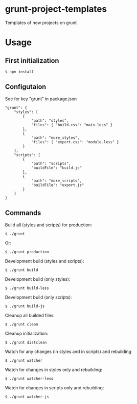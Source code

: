 grunt-project-templates
=======================

Templates of new projects on grunt

Usage
=====

First initialization
--------------------

    $ npm install

Configutaion
------------

See for key "grunt" in package.json

    "grunt": {
        "styles": [
            {
                "path": "styles",
                "files": { "build.css": "main.less" }
            },
            {
                "path": "more_styles",
                "files": { "export.css": "module.less" }
            }
        ],
        "scripts": [
            {
                "path": "scripts",
                "buildFile": "build.js"
            },
            {
                "path": "more_scripts",
                "buildFile": "export.js"
            }
        ]
    }

Commands
--------

Build all (styles and scripts) for production:

    $ ./grunt

Or:

    $ ./grunt production

Development build (styles and scripts):

    $ ./grunt build

Development build (only styles):

    $ ./grunt build-less

Development build (only scripts):

    $ ./grunt build-js

Cleanup all builded files:

    $ ./grunt clean

Cleanup initialization:

    $ ./grunt distclean

Watch for any changes (in styles and in scripts) and rebuilding:

    $ ./grunt watcher

Watch for changes in styles only and rebuilding:

    $ ./grunt watcher-less

Watch for changes in scripts only and rebuilding:

    $ ./grunt watcher-js
